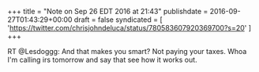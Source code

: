 +++
title = "Note on Sep 26 EDT 2016 at 21:43"
publishdate = 2016-09-27T01:43:29+00:00
draft = false
syndicated = [ 'https://twitter.com/chrisjohndeluca/status/780583607920369700?s=20' ]
+++

RT @Lesdoggg: And that makes you smart? Not paying your taxes. Whoa I'm calling irs tomorrow and say that see how it works out.
